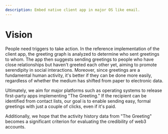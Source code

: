 ```yaml
---
description: Embed native client app in major OS like email.
---
```


# Vision

People need triggers to take action. In the reference implementation of the client app, the greeting graph is analyzed to determine who sent greetings to whom. The app then suggests sending greetings to people who have close relationships but haven't greeted each other yet, aiming to promote serendipity in social interactions. Moreover, since greetings are a fundamental human activity, it's better if they can be done more easily, regardless of whether the medium has shifted from paper to electronic data.&#x20;

Ultimately, we aim for major platforms such as operating systems to release first-party apps implementing "The Greeting." If the recipient can be identified from contact lists, our goal is to enable sending easy, formal greetings with just a couple of clicks, even if it's paid.&#x20;

Additionally, we hope that the activity history data from "The Greeting" becomes a significant criterion for evaluating the credibility of web3 accounts.
